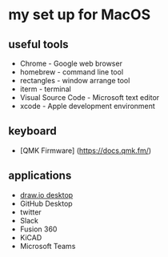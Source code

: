 # my set up for MacOS

## useful tools

* Chrome - Google web browser
* homebrew - command line tool
* rectangles - window arrange tool
* iterm - terminal
* Visual Source Code - Microsoft text editor
* xcode - Apple development environment

## keyboard

* [QMK Firmware] (https://docs.qmk.fm/)


## applications

* [draw.io desktop](https://github.com/jgraph/drawio-desktop/releases/)
* GitHub Desktop
* twitter
* Slack
* Fusion 360
* KiCAD
* Microsoft Teams
